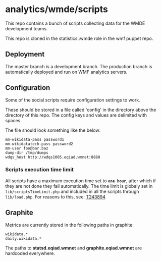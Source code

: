 # analytics/wmde/scripts

This repo contains a bunch of scripts collecting data for the WMDE development teams.

This repo is cloned in the statistics::wmde role in the wmf puppet repo.

## Deployment

The master branch is a development branch.
The production branch is automatically deployed and run on WMF analytics servers.

## Configuration

Some of the social scripts require configuration settings to work.

These should be stored in a file called 'config' in the directory above the directory of this repo.
The config keys and values are delimited with spaces.

The file should look something like the below:

    mm-wikidata-pass password1
    mm-wikidatatech-pass password2
    mm-user foo@bar.baz
    dump-dir /tmp/dumps
    wdqs_host http://wdqs1005.eqiad.wmnet:8888

### Scripts execution time limit

All scripts have a maximum execution time set to **`one hour`**,
after which if they are not done they fail automatically.
The time limit is globaly set in `lib/scriptsTimeLimit.php` and included in all the scripts through `lib/load.php`.
For reasons to this, see: [T243894](https://phabricator.wikimedia.org/T243894)

## Graphite

Metrics are currently stored in the following paths in graphite:

    wikidata.*
    daily.wikidata.*

The paths to **statsd.eqiad.wmnet** and **graphite.eqiad.wmnet** are hardcoded everywhere.
